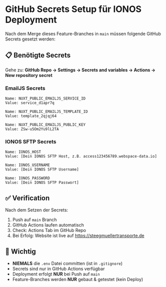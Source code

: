 # GitHub Secrets Setup für IONOS Deployment

Nach dem Merge dieses Feature-Branches in `main` müssen folgende GitHub Secrets gesetzt werden:

## 📋 Benötigte Secrets

Gehe zu: **GitHub Repo → Settings → Secrets and variables → Actions → New repository secret**

### EmailJS Secrets
```
Name: NUXT_PUBLIC_EMAILJS_SERVICE_ID
Value: service_d1apr7q
```

```
Name: NUXT_PUBLIC_EMAILJS_TEMPLATE_ID
Value: template_2qjqj64
```

```
Name: NUXT_PUBLIC_EMAILJS_PUBLIC_KEY
Value: ZSw-u5Om2Yu9lL2TA
```

### IONOS SFTP Secrets
```
Name: IONOS_HOST
Value: [Dein IONOS SFTP Host, z.B. access123456789.webspace-data.io]
```

```
Name: IONOS_USERNAME
Value: [Dein IONOS SFTP Username]
```

```
Name: IONOS_PASSWORD
Value: [Dein IONOS SFTP Passwort]
```

## ✅ Verification

Nach dem Setzen der Secrets:
1. Push auf `main` Branch
2. GitHub Actions laufen automatisch
3. Check: Actions Tab im GitHub Repo
4. Bei Erfolg: Website ist live auf https://steegmuellertransporte.de

## 🚨 Wichtig

- **NIEMALS** die `.env` Datei committen (ist in `.gitignore`)
- Secrets sind nur in GitHub Actions verfügbar
- Deployment erfolgt **NUR** bei Push auf `main`
- Feature-Branches werden **NUR** gebaut & getestet (kein Deploy)
